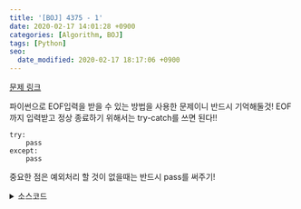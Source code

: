```yaml
---
title: '[BOJ] 4375 - 1'
date: 2020-02-17 14:01:28 +0900
categories: [Algorithm, BOJ]
tags: [Python]
seo:
  date_modified: 2020-02-17 18:17:06 +0900
---
```


[문제 링크](https://www.acmicpc.net/problem/4375)

파이썬으로 EOF입력을 받을 수 있는 방법을 사용한 문제이니 반드시 기억해둘것!
EOF까지 입력받고 정상 종료하기 위해서는 try-catch를 쓰면 된다!!
```
try:
    pass
except:
    pass
```
중요한 점은 예외처리 할 것이 없을때는 반드시 pass를 써주기!

<details>
  <summary> 소스코드 </summary>
    <div markdown="1">
        
        import sys
        from collections import deque

        def input(): return sys.stdin.readline().rstrip()

        try:
            while True :
                num = input()
                now = "1"*len(num)
                while int(now) % int(num):
                    now += "1"
                print(len(now))
        except:
            pass
